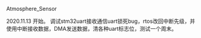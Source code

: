Atmosphere_Sensor

2020.11.13 
开始。
调试stm32uart接收通信uart锁死bug，rtos改回中断先级，并使用中断接收数据，DMA发送数据，清各种uart标志位，测试一个周末。
